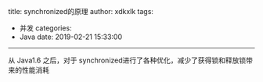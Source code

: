 title: synchronized的原理
author: xdkxlk
tags:
  - 并发
categories:
  - Java
date: 2019-02-21 15:33:00
---
从 Java1.6 之后，对于 synchronized进行了各种优化，减少了获得锁和释放锁带来的性能消耗